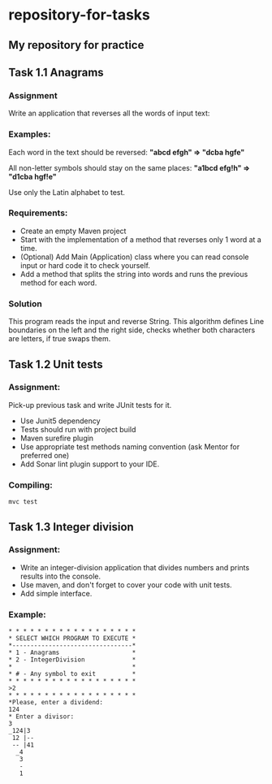 # repository-for-tasks
 ## My repository for practice


## Task 1.1 Anagrams
### Assignment
Write an application that reverses all the words of input text:

### Examples:
Each word in the text should be reversed: **"abcd efgh" => "dcba hgfe"**

All non-letter symbols should stay on the same places: **"a1bcd efg!h" => "d1cba hgf!e"**

Use only the Latin alphabet to test.

### Requirements:
- Create an empty Maven project
- Start with the implementation of a method that reverses only 1 word at a time.
- (Optional) Add Main (Application) class where you can read console input or hard code it to check yourself.
- Add a method that splits the string into words and runs the previous method for each word.

### Solution
This program reads the input and reverse String. This algorithm defines Line boundaries on the left and the right side, checks whether both characters are letters, if true swaps them.

## Task 1.2 Unit tests
### Assignment:

Pick-up previous task and write JUnit tests for it.
- Use Junit5 dependency
- Tests should run with project build
- Maven surefire plugin
- Use appropriate test methods naming convention (ask Mentor for preferred one)
- Add Sonar lint plugin support to your IDE.
### Compiling:
```
mvc test
```

## Task 1.3 Integer division
### Assignment:

- Write an integer-division application that divides numbers and prints results into the console. 
- Use maven, and don't forget to cover your code with unit tests.
- Add simple interface.

### Example:

    * * * * * * * * * * * * * * * * * *
    * SELECT WHICH PROGRAM TO EXECUTE *
    *---------------------------------*
	* 1 - Anagrams                    *
	* 2 - IntegerDivision			  *
	*								  *
	* # - Any symbol to exit          *
	* * * * * * * * * * * * * * * * * *
	>2
    * * * * * * * * * * * * * * * * * *
    *Please, enter a dividend: 
    124
    * Enter a divisor: 
    3
    _124|3
     12 |--
     -- |41
      _4
       3
       -
       1


